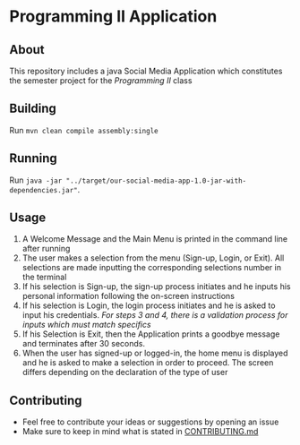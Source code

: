 # Programming II Application
## About
This repository includes a java Social Media Application which constitutes the semester project for the *Programming II* class 
## Building

Run `mvn clean compile assembly:single`

## Running

Run `java -jar "../target/our-social-media-app-1.0-jar-with-dependencies.jar"`.

## Usage
1. A Welcome Message and the Main Menu is printed in the command line after running
2. The user makes a selection from the menu (Sign-up, Login, or Exit). All selections are made inputting the corresponding selections number in the terminal
3. If his selection is Sign-up, the sign-up process initiates and he inputs his personal information following the on-screen instructions
4. If his selection is Login, the login process initiates and he is asked to input his credentials. _For steps 3 and 4, there is a validation process for inputs which must match specifics_
5. If his Selection is Exit, then the Application prints a goodbye message and terminates after 30 seconds.
6. When the user has signed-up or logged-in, the home menu is displayed and he is asked to make a selection in order to proceed. The screen differs depending on the declaration of the type of user

## Contributing
- Feel free to contribute your ideas or suggestions by opening an issue
- Make sure to keep in mind what is stated in [CONTRIBUTING.md](https://github.com/AnnaMariaDimareli/Java2/blob/main/CONTRIBUTING.md)